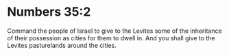 # Numbers 35:2

Command the people of Israel to give to the Levites some of the inheritance of their possession as cities for them to dwell in. And you shall give to the Levites pasturelands around the cities.
